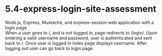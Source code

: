 # 5.4-express-login-site-assessment
Node.js, Express, Mustache, and express-session web application with a login page. \
When a user goes to /, and is not logged in, page redirects to /login/. Upon entering a valid username and password, user is authenticated and sent back to /. Once user is logged in index page displays username. After logging out user can go back to login page.
